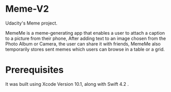 # Meme-V2

Udacity's Meme project.

MemeMe is a meme-generating app that enables a user to attach a caption to a picture from their phone,
After adding text to an image chosen from the Photo Album or Camera, the user can share it with friends,
MemeMe also temporarily stores sent memes which users can browse in a table or a grid.

# Prerequisites
It was built using Xcode Version 10.1, along with Swift 4.2 .



